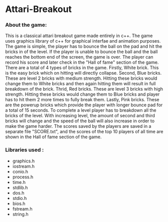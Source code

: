 # Attari-Breakout

### About the game:
This is a classical attari breakout game made entirely in c++. The game uses graphics library of c++ for graphical interfae and animation purposes. 
The game is simple, the player has to bounce the ball on the pad and hit the bricks in of the level. If the player is unable to bounce the ball and the ball reaches the bottom end of the screen, the game is over. The player can record his score and later check in the "Hall of fame" section of the game. 
There are a total of 4 types of bricks in the game.
Firstly, White brick. This is the easy brick which on hitting will directly collapse.
Second, Blue bricks. These are level 2 bricks with medium strength. Hitting these bricks would change them to White bricks and then again hitting them will result in full breakdown of the brick.
Thrid, Red bricks. These are level 3 bricks with high strength. Hitting these bricks would change them to Blue bricks and player has to hit them 2 more times to fully break them.
Lastly, Pink bricks. These are the powerup bricks which provide the player with longer bounce pad for a total of 15 seconds. 
To complete a level player has to breakdown all the bricks of the level. With increasing level, the amount of second and third bricks will change and the speed of the ball will also increase in order to make the game harder.
The scores saved by the players are saved in a separate file "SCORE.txt", and the scores of the top 10 players of all time are shown in the Hall of fame section of the game.

### Libraries used :

+ graphics.h
+ iostream.h
+ conio.h
+ process.h 
+ time.h
+ stdlib.h
+ dos.h
+ stdio.h
+ bios.h
+ fstream.h
+ string.h


